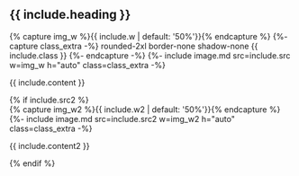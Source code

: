 <section class="bg-white dark:bg-zinc-800 dark:text-gray-300 shadow-md rounded-lg p-6 mb-6">
  <h2 class="text-2xl font-semibold dark:text-gray-300 mb-4">{{ include.heading }}</h2>
  <div class="flex flex-col md:flex-row">
    <div class="w-full md:w-1/2 flex items-center justify-center">
      {% capture img_w %}{{ include.w | default: '50%'}}{% endcapture %}
      {%- capture class_extra -%}
        rounded-2xl border-none shadow-none {{ include.class }}
      {%- endcapture -%}
      {%- include image.md src=include.src w=img_w h="auto" class=class_extra -%}
    </div>
    <div class="w-full md:w-1/2 flex items-center justify-center">
      <p class="mb-4 px-12">{{ include.content }}</p>
    </div>
  </div>
  {% if include.src2 %}
    <div class="flex flex-col md:flex-row">
      <div class="w-full md:w-1/2 flex items-center justify-center">
        {% capture img_w2 %}{{ include.w2 | default: '50%'}}{% endcapture %}
        {%- include image.md src=include.src2 w=img_w2 h="auto" class=class_extra -%}
      </div>
      <div class="w-full md:w-1/2 flex items-center justify-center">
        <p class="mb-4 px-12">{{ include.content2 }}</p>
      </div>
    </div>
  {% endif %}
</section>